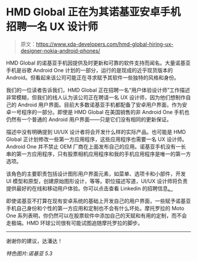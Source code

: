 # HMD Global 正在为其诺基亚安卓手机招聘一名 UX 设计师

> 原文：<https://www.xda-developers.com/hmd-global-hiring-ux-designer-nokia-android-phones/>

HMD Global 的诺基亚手机因提供及时更新和可靠的软件支持而闻名。大量诺基亚手机是谷歌 Android One 计划的一部分，运行的是现成的近乎现货版本的 Android。但看起来该公司可能正在寻求赋予其软件一些独特的风格和身份。

我们的一位读者告诉我们，HMD Global 正在招聘一名“用户体验设计师”工作描述非常模糊，但我们的线人认为该公司正在聘请一名 UX 设计师，因为他们想制作自己的 Android 用户界面。目前大多数诺基亚手机都配备了安卓用户界面，作为安卓一号程序的一部分。即使是 HMD Global 在美国销售的非 Android One 手机也仍然有一个普通的 Android 用户界面——只是它们没有相同的更新保证。

描述中没有明确提到 UI/UX 设计者将会开发什么样的实际产品。也可能是 HMD Global 正计划修改一些第一方应用程序，这些应用程序也需要一名 UX 设计师。Android One 并不禁止 OEM 厂商在上面发布自己的应用。诺基亚手机没有一长串的第一方应用程序，只有股票相机应用程序和我的手机应用程序是唯一的第一方选项。

该角色的主要职责包括设计图形用户界面元素，如菜单、选项卡和小部件，开发 UI 模型和原型，创建原始图形设计，等等。职位描述写道，UI/UX 设计师将负责提供最好的在线和移动用户体验。你可以点击查看 Linkedin 的招聘信息[。](https://www.linkedin.com/jobs/view/user-experience-designer-at-hmd-global-2473698799/?trackingId=x2HtgvksCPxd0LKPvrgJbw%3D%3D&refId=1bbcbc94-25d3-4d7e-a730-8f0551e6587a&pageNum=0&position=2&trk=public_jobs_job-result-card_result-card_full-click&originalSubdomain=fi)

即使诺基亚不打算在现有安卓系统的基础上开发自己的用户界面，一些赋予诺基亚手机自己身份和个性的第一方应用和定制也不会有什么坏处。摩托罗拉的 Moto One 系列表明，你仍然可以在股票软件中添加自己的天赋和有用的定制，而不会走极端。HMD 环球公司很有可能试图追随摩托罗拉的脚步。

* * *

谢谢你的建议，达潘达！

*特色图片:诺基亚 5.3*